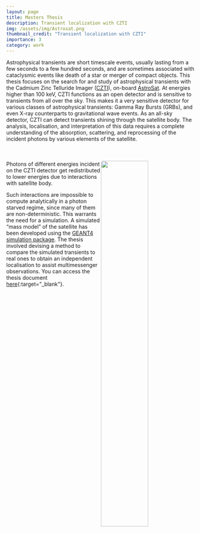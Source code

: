```yaml
---
layout: page
title: Masters Thesis
description: Transient localization with CZTI
img: /assets/img/Astrosat.png
thumbnail_credit: "Transient localization with CZTI"
importance: 3
category: work
---
```


Astrophysical transients are short timescale events, usually lasting from a few seconds to a few hundred seconds, and are sometimes associated with cataclysmic events like death of a star or merger of compact objects. This thesis focuses on the search for and study of astrophysical transients with the Cadmium Zinc Telluride Imager ([CZTI](http://astrosat.iucaa.in/czti/?q=home)), on-board [AstroSat](https://www.isro.gov.in/astrosat-0). At energies higher than 100 keV, CZTI functions as an open detector and is sensitive to transients from all over the sky. This makes it a very sensitive detector for various classes of astrophysical transients: Gamma Ray Bursts (GRBs), and even X-ray counterparts to gravitational wave events. As an all-sky detector, CZTI can detect transients shining through the satellite body. The analysis, localisation, and interpretation of this data requires a complete understanding of the absorption, scattering, and reprocessing of the incident photons by various elements of the satellite.

<div class="row justify-content-md-center" style="margin-top: 50px;">
   <img class="img-fluid" style="width: 50%; border-radius: 5px; float: right;" src="{{ '/assets/img/energy_redistributed.png' | relative_url }}" alt="" title="Energy redistribution"/>
</div>
<div class="caption">
   Photons of different energies incident on the CZTI detector get redistributed to lower energies due to interactions with satellite body.
</div>

Such interactions are impossible to compute analytically in a photon starved regime, since many of them are non-deterministic. This warrants the need for a simulation. A simulated “mass model” of the satellite has been developed using the [GEANT4 simulation package](https://geant4.web.cern.ch/). The thesis involved devising a method to compare the simulated transients to real ones to obtain an independent localisation to assist multimessenger observations. You can access the thesis document [here](/assets/pdf/Arvind_MS_Thesis_Final_Draft.pdf){:target="_blank"}.
